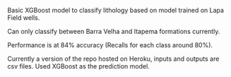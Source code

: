 Basic XGBoost model to classify lithology based on model trained on Lapa Field wells.

Can only classify between Barra Velha and Itapema formations currently.

Performance is at 84% accuracy (Recalls for each class around 80%).

Currently a version of the repo hosted on Heroku, inputs and outputs are csv files. Used XGBoost as the prediction model.
